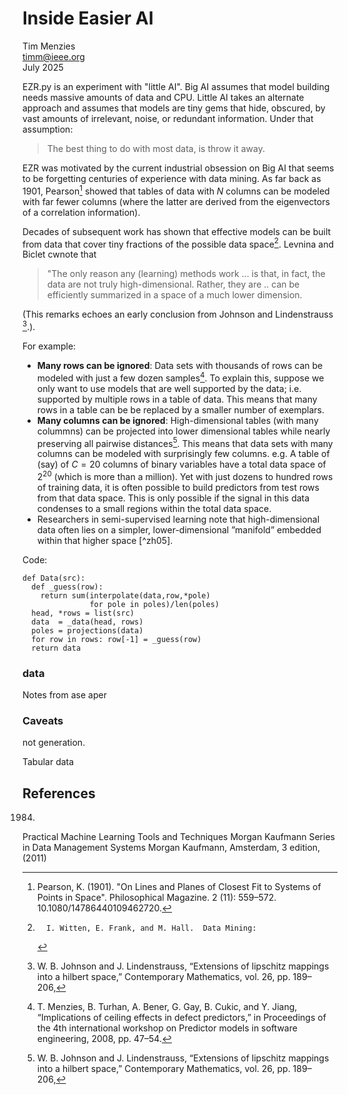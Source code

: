 <!-- vi: set spell spelllang=en_us: -->

# Inside Easier AI

Tim Menzies   
timm@ieee.org  
July 2025

EZR.py is an experiment with "little AI". Big AI assumes that model
building needs massive amounts of data and CPU. Little AI takes an
alternate approach and assumes that models are tiny gems that hide,
obscured, by vast amounts of irrelevant, noise, or redundant
information. Under that assumption:

> The best thing to do with most data, is throw it away.

EZR was motivated by the current industrial obsession on Big AI
that seems to be forgetting centuries of experience with data mining.
As far back as 1901, Pearson[^pca] showed  that tables of data with
$N$ columns can be modeled with far fewer columns (where the latter
are derived from the  eigenvectors of a correlation information).

Decades of subsequent work  has shown that effective models can be
built from data that cover tiny fractions of the possible data
space[^witten].  Levnina and Biclet cwnote that

> "The only reason any (learning) methods work ...
  is that, in fact, the data are not truly high-dimensional. Rather,
  they are .. can be efficiently
   summarized in a space of a much lower dimension.

(This remarks echoes an early conclusion from Johnson and Lindenstrauss [^john84].).


For example:

- **Many rows can be ignored**: Data sets with thousands of rows
  can be modeled with just a few dozen samples[^me08a].
  To explain this, suppose we only want to use models that are  well
  supported by the data; i.e. supported by multiple rows in a table
  of data. This means that  many rows in a table can be be replaced
  by a smaller number of exemplars.
- **Many columns can be ignored**:
  High-dimensional tables (with many colummns) can be projected
  into lower dimensional tables while nearly preserving all pairwise
  distances[^john84].  This means that data sets with many columns
  can be modeled with surprisingly few columns.  e.g. A table of
  (say) of $C=20$ columns of binary variables have a total data
  space of $2^{20}$ (which is more than a million).  Yet with just
  dozens to hundred rows of training data, it is often possible to
  build predictors from test rows from that data space.  This is
  only possible if the signal in this data condenses to a small
  regions within the  total data space.
- Researchers in semi-supervised learning note that 
  high-dimensional data often lies on a simpler, lower-dimensional 
  ”manifold” embedded within that higher space [^zh05].

Code: 

    def Data(src):
      def _guess(row):
        return sum(interpolate(data,row,*pole) 
                   for pole in poles)/len(poles)
      head, *rows = list(src)
      data  = _data(head, rows)
      poles = projections(data)
      for row in rows: row[-1] = _guess(row)
      return data
### data 

Notes from ase aper

### Caveats

not generation.

Tabular data

## References

[^john84]: W. B. Johnson and J. Lindenstrauss, “Extensions of lipschitz mappings
into a hilbert space,” Contemporary Mathematics, vol. 26, pp. 189–206,
1984.

[^me08a]: T. Menzies, B. Turhan, A. Bener, G. Gay, B. Cukic, and Y. Jiang,
“Implications of ceiling effects in defect predictors,” in Proceedings
of the 4th international workshop on Predictor models in software
engineering, 2008, pp. 47–54.

[^pca]:  Pearson, K. (1901). "On Lines and Planes of Closest Fit
to Systems of Points in Space". Philosophical Magazine. 2 (11):
559–572. 10.1080/14786440109462720.

[^witten]:      I. Witten, E. Frank, and M. Hall.  Data Mining:
Practical Machine Learning Tools and Techniques Morgan Kaufmann
Series in Data Management Systems Morgan Kaufmann, Amsterdam, 3
edition, (2011)

[^zhu05]: X. Zhu, “Semi-supervised learning literature survey,” Computer Sciences
Technical Report, vol. 1530, pp. 1–59, 2005.
